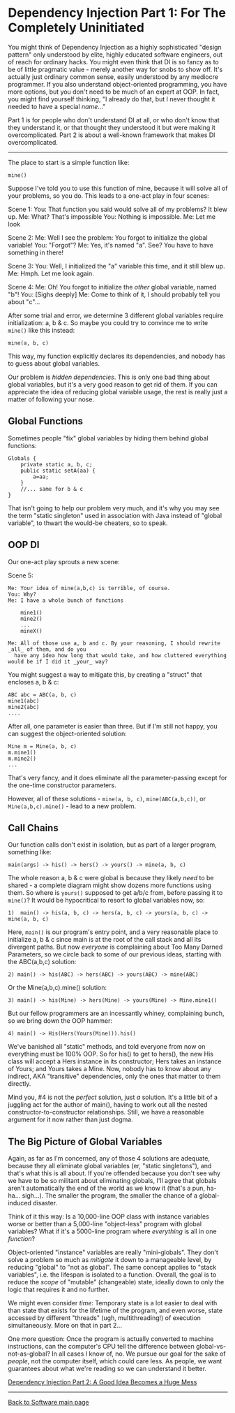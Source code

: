 # Dependency Injection Part 1: For The Completely Uninitiated

You might think of Dependency Injection as a highly sophisticated "design pattern" only understood by elite, highly educated software engineers, out of reach for ordinary hacks. You might even think that DI is so fancy as to be of little pragmatic value - merely another way for snobs to show off. It's actually just ordinary common sense, easily understood by any mediocre programmer. If you also understand object-oriented programming, you have more options, but you don't need to be much of an expert at OOP. In fact, you might find yourself thinking, "I already do that, but I never thought it needed to have a special *name*..."

Part 1 is for people who don't understand DI at all, or who don't know that they understand it, or that thought they understood it but were making it overcomplicated. Part 2 is about a well-known framework that makes DI overcomplicated.

----

The place to start is a simple function like:

    mine()

Suppose I've told you to use this function of mine, because it will solve all of your problems, so you do. This leads to a one-act play in four scenes:

Scene 1:
    You: That function you said would solve all of my problems? It blew up.
    Me: What? That's impossible
    You: Nothing is impossible.
    Me: Let me look

Scene 2:
    Me: Well I see the problem: You forgot to initialize the global variable!
    You: "Forgot"?
    Me: Yes, it's named "a". See? You have to have something in there!

Scene 3:
    You: Well, I initialized the "a" variable this time, and it still blew up.
    Me: Hmph. Let me look again.

Scene 4:
    Me: Oh! You forgot to initialize the _other_ global variable, named "b"!
    You: \[Sighs deeply\]
    Me: Come to think of it, I should probably tell you about "c"...

After some trial and error, we determine 3 different global variables require initialization: a, b & c. So maybe you could try to convince me to write `mine()` like this instead:

    mine(a, b, c)

This way, my function explicitly declares its dependencies, and nobody has to guess about global variables.

Our problem is _hidden dependencies_. This is only one bad thing about global variables, but it's a very good reason to get rid of them. If you can appreciate the idea of reducing global variable usage, the rest is really just a matter of following your nose.

## Global Functions

Sometimes people "fix" global variables by hiding them behind global functions:

    Globals {
        private static a, b, c;
        public static setA(aa) {
            a=aa;
        }
        //... same for b & c
    }

That isn't going to help our problem very much, and it's why you may see the term "static singleton" used in association with Java instead of "global variable", to thwart the would-be cheaters, so to speak.

## OOP DI

Our one-act play sprouts a new scene:

Scene 5:

    Me: Your idea of mine(a,b,c) is terrible, of course.
    You: Why?
    Me: I have a whole bunch of functions

        mine1()
        mine2()
        ...
        mineX()

    Me: All of those use a, b and c. By your reasoning, I should rewrite _all_ of them, and do you
      have any idea how long that would take, and how cluttered everything would be if I did it _your_ way?

You might suggest a way to mitigate this, by creating a "struct" that encloses a, b & c:

    ABC abc = ABC(a, b, c)
    mine1(abc)
    mine2(abc)
    ....

After all, one parameter is easier than three. But if I'm still not happy, you can suggest the object-oriented solution:

    Mine m = Mine(a, b, c)
    m.mine1()
    m.mine2()
    ...

That's very fancy, and it does eliminate all the parameter-passing except for the one-time constructor parameters.

However, all of these solutions - `mine(a, b, c)`, `mine(ABC(a,b,c))`, or `Mine(a,b,c).mine()` - lead to a new problem.

## Call Chains

Our function calls don't exist in isolation, but as part of a larger program, something like:

    main(args) -> his() -> hers() -> yours() -> mine(a, b, c)

The whole reason a, b & c were global is because they likely *need* to be shared - a complete diagram might show dozens more functions using them. So where is `yours()` supposed to get a/b/c from, before passing it to `mine()`? It would be hypocritical to resort to global variables now, so:

    1)  main() -> his(a, b, c) -> hers(a, b, c) -> yours(a, b, c) -> mine(a, b, c)

Here, `main()` is our program's entry point, and a very reasonable place to initialize a, b & c since main is at the root of the call stack and all its divergent paths. But now _everyone_ is complaining about Too Many Darned Parameters, so we circle back to some of our previous ideas, starting with the ABC(a,b,c) solution:

    2) main() -> his(ABC) -> hers(ABC) -> yours(ABC) -> mine(ABC)

Or the Mine(a,b,c).mine() solution:

    3) main() -> his(Mine) -> hers(Mine) -> yours(Mine) -> Mine.mine1()

But our fellow programmers are an incessantly whiney, complaining bunch, so we bring down the OOP hammer:

    4) main() -> His(Hers(Yours(Mine))).his()

We've banished all "static" methods, and told everyone from now on everything must be 100% OOP. So for his() to get to hers(), the new His class will accept a Hers instance in its constructor; Hers takes an instance of Yours; and Yours takes a Mine. Now, nobody has to know about any indirect, AKA "transitive" dependencies, only the ones that matter to them directly.

Mind you, #4 is not the _perfect_ solution, just _a_ solution. It's a little bit of a juggling act for the author of main(), having to work out all the nested constructor-to-constructor relationships. Still, we have a reasonable argument for it now rather than just dogma.

## The Big Picture of Global Variables

Again, as far as I'm concerned, any of those 4 solutions are adequate, because they all eliminate global variables (er, "static singletons"), and that's what this is all about. If you're offended because you don't see why we have to be so militant about eliminating globals, I'll agree that globals aren't automatically the end of the world as we know it (that's a pun, ha-ha... sigh...). The smaller the program, the smaller the chance of a global-induced disaster.

Think of it this way: Is a 10,000-line OOP class with instance variables worse or better than a 5,000-line "object-less" program with global variables? What if it's a 5000-line program where *everything* is all in one _function_?

Object-oriented "instance" variables are really "mini-globals". They don't solve a problem so much as _mitigate_ it down to a manageable level, by reducing "global" to "not as global". The same concept applies to "stack variables", i.e. the lifespan is isolated to a function. Overall, the goal is to reduce the _scope_ of "mutable" (changeable) state, ideally down to only the logic that requires it and no further.

We might even consider _time_: Temporary state is a lot easier to deal with than state that exists for the lifetime of the program, and even worse, state accessed by different "threads" (ugh, multithreading!) of execution simultaneously. More on that in part 2...

One more question: Once the program is actually converted to machine instructions, can the computer's CPU tell the difference between global-vs-not-as-global? In all cases I know of, no. We pursue our goal for the sake of _people_, not the computer itself, which could care less. As people, we want guarantees about what we're reading so we can understand it better.

[Dependency Injection Part 2: A Good Idea Becomes a Huge Mess](./DependencyInjection-Part2.md)

----

[Back to Software main page](./README.md)
